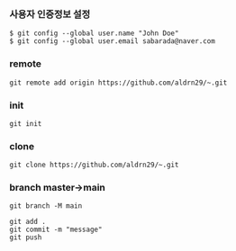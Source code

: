 ### 사용자 인증정보 설정
```
$ git config --global user.name "John Doe"
$ git config --global user.email sabarada@naver.com
```

### remote
```
git remote add origin https://github.com/aldrn29/~.git
```

### init
```
git init
```

### clone
```
git clone https://github.com/aldrn29/~.git
```

### branch master->main
```
git branch -M main
```


```
git add .
git commit -m "message"
git push
```
